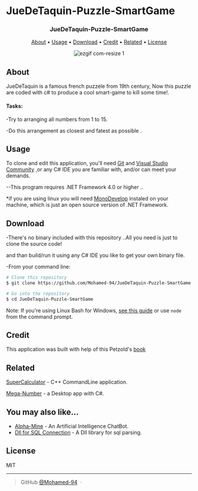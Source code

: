 # JueDeTaquin-Puzzle-SmartGame
 <h3 align="center">
  
  JueDeTaquin-Puzzle-SmartGame
  <br>
</h3>
 
 
<p align="center">
  <a href="#About">About</a> •
  <a href="#Usage">Usage</a> •
  <a href="#Download">Download</a> •
 <a href="#Credit">Credit</a> •
  <a href="#related">Related</a> •
  <a href="#license">License</a> 
</p>

<div align="center">
 
   ![ezgif com-resize 1](https://user-images.githubusercontent.com/38832580/44082599-99e9e27a-9fa9-11e8-914b-77efdb336549.gif)


</div>

## About
 JueDeTaquin is a famous french puzzele from 19th century, Now this puzzle are coded with c# to produce a cool smart-game to kill some time!. 
<h4>
Tasks:
</h4>
 -Try to arranging all numbers from 1 to 15.
 
 -Do this arrangement as closest and fatest as possible .
 


## Usage

To clone and edit this application, you'll need [Git](https://git-scm.com) and [Visual Studio Community](https://visualstudio.microsoft.com/thank-you-downloading-visual-studio/?sku=Community&rel=15#) ,or any C# IDE you are familiar with, and/or can meet your demands.

--This program requires .NET Framework 4.0 or higher ..

*if you are using linux you will need [MonoDevelop](https://www.monodevelop.com/download/#fndtn-download-lin) instaled on your machine, which is just an open source version of .NET Framework.

## Download

-There's no binary included with this repository ..All you need is just to clone the source code!

 and than build/run it using any C# IDE you like to get your own binary file.
 
 -From your command line:

```bash
# Clone this repository
$ git clone https://github.com/Mohamed-94/JueDeTaquin-Puzzle-SmartGame

# Go into the repository
$ cd JueDeTaquin-Puzzle-SmartGame

```
Note: If you're using Linux Bash for Windows, [see this guide](https://www.howtogeek.com/261575/how-to-run-graphical-linux-desktop-applications-from-windows-10s-bash-shell/) or use `node` from the command prompt.

## Credit
This application was built with help of this Petzold's [book](http://index-of.es/Programming/CSharp/Charles%20Petzold%20-%20Programming%20Microsoft%20Windows%20with%20C%23.pdf)

## Related

[SuperCalculator](https://github.com/Mohamed-94/Super-Calculator_Cpp_CommandLine) - C++ CommandLine application.

[Mega-Number](https://github.com/Mohamed-94/Mega-Number) - a Desktop app with C#.
 

## You may also like...

- [Alpha-Mine](https://github.com/Mohamed-94/Alpha-Mine-ChatBot) - An Artificial Intelligence ChatBot.
- [Dll for SQL Connection](https://github.com/Mohamed-94/DLL-for-SQL-Connection) - A Dll library for sql parsing.

## License

MIT

---

> GitHub [@Mohamed-94](https://github.com/Mohamed-94) &nbsp;&middot;&nbsp;




